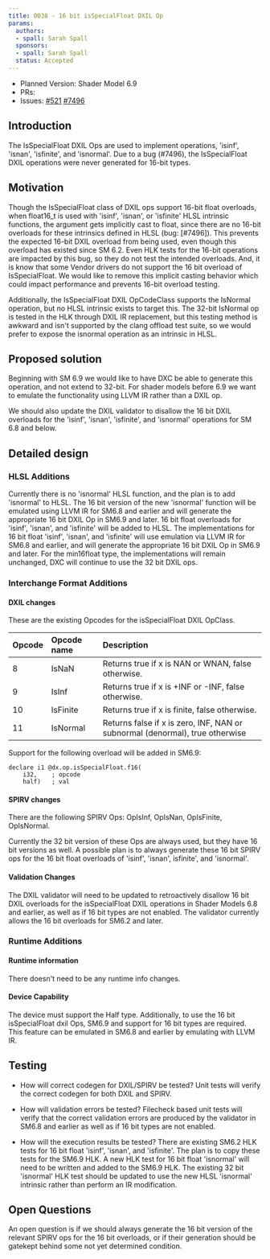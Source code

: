 ```yaml
---
title: 0038 - 16 bit isSpecialFloat DXIL Op
params:
  authors:
  - spall: Sarah Spall
  sponsors:
  - spall: Sarah Spall
  status: Accepted
---
```



 
* Planned Version: Shader Model 6.9
* PRs:
* Issues: [#521](https://github.com/microsoft/hlsl-specs/issues/521)
  [#7496](https://github.com/microsoft/DirectXShaderCompiler/issues/7496)

## Introduction

The IsSpecialFloat DXIL Ops are used to implement operations, 'isinf', 'isnan',
'isfinite', and 'isnormal'. Due to a bug (#7496), the IsSpecialFloat DXIL
operations were never generated for 16-bit types.

## Motivation

Though the IsSpecialFloat class of DXIL ops support 16-bit float overloads,
when float16_t is used with 'isinf', 'isnan', or 'isfinite' HLSL intrinsic
functions, the argument gets implicitly cast to float, since there are no
16-bit overloads for these intrinsics defined in HLSL (bug: [#7496]).
This prevents the expected 16-bit DXIL overload from being used, even though
this overload has existed since SM 6.2.  Even HLK tests for the 16-bit
operations are impacted by this bug, so they do not test the intended overloads.
And, it is know that some Vendor drivers do not support the 16 bit overload
of IsSpecialFloat.
We would like to remove this implicit casting behavior which could impact
performance and prevents 16-bit overload testing.

Additionally, the IsSpecialFloat DXIL OpCodeClass supports the IsNormal
operation, but no HLSL intrinsic exists to target this. The 32-bit IsNormal op
is tested in the HLK through DXIL IR replacement, but this testing method is
awkward and isn't supported by the clang offload test suite, so we would prefer
to expose the isnormal operation as an intrinsic in HLSL.

## Proposed solution

Beginning with SM 6.9 we would like to have DXC be able to generate this
operation, and not extend to 32-bit.  For shader models before 6.9 we want to
emulate the functionality using LLVM IR rather than a DXIL op.

We should also update the DXIL validator to disallow the 16 bit DXIL overloads
for the 'isinf', 'isnan', 'isfinite', and 'isnormal' operations for SM 6.8 and
below.

## Detailed design

### HLSL Additions

Currently there is no 'isnormal' HLSL function, and the plan is to add 'isnormal'
to HLSL.  The 16 bit version of the new 'isnormal' function will be emulated
using LLVM IR for SM6.8 and earlier and will generate the appropriate 16 bit DXIL
Op in SM6.9 and later.
16 bit float overloads for 'isinf', 'isnan', and 'isfinite' will be added to HLSL.
The implementations for 16 bit float 'isinf', 'isnan', and 'isfinite' will use
emulation via LLVM IR for SM6.8 and earlier, and will generate the appropriate
16 bit DXIL Op in SM6.9 and later. For the min16float type, the implementations
will remain unchanged, DXC will continue to use the 32 bit DXIL ops.

### Interchange Format Additions

#### DXIL changes

These are the existing Opcodes for the isSpecialFloat DXIL OpClass.

| Opcode | Opcode name | Description
|:---    |:---         |:---
8        | IsNaN       | Returns true if x is NAN or WNAN, false otherwise.
9        | IsInf       | Returns true if x is +INF or -INF, false otherwise.
10       | IsFinite    | Returns true if x is finite, false otherwise.
11       | IsNormal    | Returns false if x is zero, INF, NAN or subnormal (denormal), true otherwise

Support for the following overload will be added in SM6.9:
```DXIL
declare i1 @dx.op.isSpecialFloat.f16(
    i32,    ; opcode
    half)   ; val
```

#### SPIRV changes

There are the following SPIRV Ops:
OpIsInf, OpIsNan, OpIsFinite, OpIsNormal.

Currently the 32 bit version of these Ops are always used, but they
have 16 bit versions as well.  A possible plan is to always generate these 16
bit SPIRV ops for the 16 bit float overloads of 'isinf', 'isnan', isfinite',
and 'isnormal'.

#### Validation Changes

The DXIL validator will need to be updated to retroactively disallow 16 bit DXIL
overloads for the isSpecialFloat DXIL operations in Shader Models 6.8 and
earlier, as well as if 16 bit types are not enabled.  The validator currently
allows the 16 bit overloads for SM6.2 and later.

### Runtime Additions

#### Runtime information

There doesn't need to be any runtime info changes.

#### Device Capability

The device must support the Half type.
Additionally, to use the 16 bit isSpecialFloat dxil Ops, SM6.9 and support for
16 bit types are required. This feature can be emulated in SM6.8 and earlier by
emulating with LLVM IR.

## Testing

* How will correct codegen for DXIL/SPIRV be tested?
Unit tests will verify the correct codegen for both DXIL and SPIRV.

* How will validation errors be tested?
Filecheck based unit tests will verify that the correct validation errors are
produced by the validator in SM6.8 and earlier as well as if 16 bit types are
not enabled.

* How will the execution results be tested?
There are existing SM6.2 HLK tests for 16 bit float 'isinf', 'isnan',
and 'isfinite'. The plan is to copy these tests for the SM6.9 HLK.
A new HLK test for 16 bit float 'isnormal' will need to be written and added
to the SM6.9 HLK.  The existing 32 bit 'isnormal' HLK test should be updated to
use the new HLSL 'isnormal' intrinsic rather than perform an IR modification.

## Open Questions

An open question is if we should always
generate the 16 bit version of the relevant SPIRV ops for the 16 bit overloads,
or if their generation should be gatekept behind some not yet determined condition.


